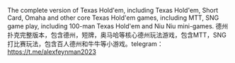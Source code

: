 The complete version of Texas Hold'em, including Texas Hold'em, Short Card, Omaha and other core Texas Hold'em games, including MTT, SNG game play, including 100-man Texas Hold'em and Niu Niu mini-games.
德州扑克完整版本，包含德州，短牌，奥马哈等核心德州玩法游戏，包含MTT，SNG打比赛玩法，包含百人德州和牛牛等小游戏。telegram：https://t.me/alexfeynman2023
